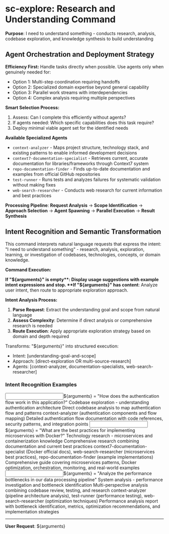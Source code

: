 # sc-explore: Research and Understanding Command

**Purpose**: I need to understand something - conducts research, analysis, codebase exploration, and knowledge synthesis to build understanding

## Agent Orchestration and Deployment Strategy

**Efficiency First:** Handle tasks directly when possible. Use agents only when genuinely needed for:

- Option 1: Multi-step coordination requiring handoffs
- Option 2: Specialized domain expertise beyond general capability
- Option 3: Parallel work streams with interdependencies
- Option 4: Complex analysis requiring multiple perspectives

**Smart Selection Process:**

1. Assess: Can I complete this efficiently without agents?
2. If agents needed: Which specific capabilities does this task require?
3. Deploy minimal viable agent set for the identified needs

**Available Specialized Agents**

- `context-analyzer` - Maps project structure, technology stack, and existing patterns to enable informed development decisions
- `context7-documentation-specialist` - Retrieves current, accurate documentation for libraries/frameworks through Context7 system
- `repo-documentation-finder` - Finds up-to-date documentation and examples from official GitHub repositories
- `test-runner` - Runs tests and analyzes failures for systematic validation without making fixes
- `web-search-researcher` - Conducts web research for current information and best practices

**Processing Pipeline**: **Request Analysis** → **Scope Identification** → **Approach Selection** → **Agent Spawning** → **Parallel Execution** → **Result Synthesis**

## Intent Recognition and Semantic Transformation

This command interprets natural language requests that express the intent: "I need to understand something" - research, analysis, exploration, learning, or investigation of codebases, technologies, concepts, or domain knowledge.

**Command Execution:**

**If "${arguments}" is empty**: Display usage suggestions with example intent expressions and stop.  
**If "${arguments}" has content**: Analyze user intent, then route to appropriate exploration approach.

**Intent Analysis Process:**

1. **Parse Request**: Extract the understanding goal and scope from natural language
2. **Assess Complexity**: Determine if direct analysis or comprehensive research is needed
3. **Route Execution**: Apply appropriate exploration strategy based on domain and depth required

Transforms: "${arguments}" into structured execution:

- Intent: [understanding-goal-and-scope]
- Approach: [direct-exploration OR multi-source-research]
- Agents: [context-analyzer, documentation-specialists, web-search-researcher]

### Intent Recognition Examples

<example>
<input>${arguments} = "How does the authentication flow work in this application?"</input>
<intent>Codebase exploration - understanding authentication architecture</intent>
<approach>Direct codebase analysis to map authentication flow and patterns</approach>
<agents>context-analyzer (authentication components and flow mapping)</agents>
<output>Detailed authentication flow documentation with code references, security patterns, and integration points</output>
</example>

<example>
<input>${arguments} = "What are the best practices for implementing microservices with Docker?"</input>
<intent>Technology research - microservices and containerization knowledge</intent>
<approach>Comprehensive research combining documentation and current best practices</approach>
<agents>context7-documentation-specialist (Docker official docs), web-search-researcher (microservices best practices), repo-documentation-finder (example implementations)</agents>
<output>Comprehensive guide covering microservices patterns, Docker optimization, orchestration, monitoring, and real-world examples</output>
</example>

<example>
<input>${arguments} = "Analyze the performance bottlenecks in our data processing pipeline"</input>
<intent>System analysis - performance investigation and bottleneck identification</intent>
<approach>Multi-perspective analysis combining codebase review, testing, and research</approach>
<agents>context-analyzer (pipeline architecture analysis), test-runner (performance testing), web-search-researcher (optimization techniques)</agents>
<output>Performance analysis report with bottleneck identification, metrics, optimization recommendations, and implementation strategies</output>
</example>

---

**User Request**: ${arguments}
